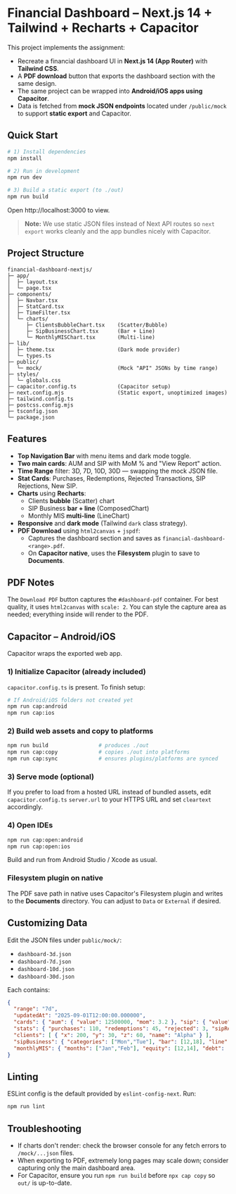 # Financial Dashboard – Next.js 14 + Tailwind + Recharts + Capacitor

This project implements the assignment:

- Recreate a financial dashboard UI in **Next.js 14 (App Router)** with **Tailwind CSS**.
- A **PDF download** button that exports the dashboard section with the same design.
- The same project can be wrapped into **Android/iOS apps using Capacitor**.
- Data is fetched from **mock JSON endpoints** located under `/public/mock` to support **static export** and Capacitor.

## Quick Start

```bash
# 1) Install dependencies
npm install

# 2) Run in development
npm run dev

# 3) Build a static export (to ./out)
npm run build
```

Open http://localhost:3000 to view.

> **Note:** We use static JSON files instead of Next API routes so `next export` works cleanly and the app bundles nicely with Capacitor.

## Project Structure

```
financial-dashboard-nextjs/
├─ app/
│  ├─ layout.tsx
│  └─ page.tsx
├─ components/
│  ├─ Navbar.tsx
│  ├─ StatCard.tsx
│  ├─ TimeFilter.tsx
│  └─ charts/
│     ├─ ClientsBubbleChart.tsx    (Scatter/Bubble)
│     ├─ SipBusinessChart.tsx      (Bar + Line)
│     └─ MonthlyMISChart.tsx       (Multi-line)
├─ lib/
│  ├─ theme.tsx                    (Dark mode provider)
│  └─ types.ts
├─ public/
│  └─ mock/                        (Mock "API" JSONs by time range)
├─ styles/
│  └─ globals.css
├─ capacitor.config.ts             (Capacitor setup)
├─ next.config.mjs                 (Static export, unoptimized images)
├─ tailwind.config.ts
├─ postcss.config.mjs
├─ tsconfig.json
└─ package.json
```

## Features

- **Top Navigation Bar** with menu items and dark mode toggle.
- **Two main cards**: AUM and SIP with MoM % and "View Report" action.
- **Time Range** filter: 3D, 7D, 10D, 30D — swapping the mock JSON file.
- **Stat Cards**: Purchases, Redemptions, Rejected Transactions, SIP Rejections, New SIP.
- **Charts** using **Recharts**:
  - Clients **bubble** (Scatter) chart
  - SIP Business **bar + line** (ComposedChart)
  - Monthly MIS **multi-line** (LineChart)
- **Responsive** and **dark mode** (Tailwind `dark` class strategy).
- **PDF Download** using `html2canvas` + `jspdf`:
  - Captures the dashboard section and saves as `financial-dashboard-<range>.pdf`.
  - On **Capacitor native**, uses the **Filesystem** plugin to save to **Documents**.

## PDF Notes

The `Download PDF` button captures the `#dashboard-pdf` container. For best quality, it uses `html2canvas` with `scale: 2`. You can style the capture area as needed; everything inside will render to the PDF.

## Capacitor – Android/iOS

Capacitor wraps the exported web app.

### 1) Initialize Capacitor (already included)

`capacitor.config.ts` is present. To finish setup:

```bash
# If Android/iOS folders not created yet
npm run cap:android
npm run cap:ios
```

### 2) Build web assets and copy to platforms

```bash
npm run build                # produces ./out
npm run cap:copy             # copies ./out into platforms
npm run cap:sync             # ensures plugins/platforms are synced
```

### 3) Serve mode (optional)

If you prefer to load from a hosted URL instead of bundled assets, edit `capacitor.config.ts` `server.url` to your HTTPS URL and set `cleartext` accordingly.

### 4) Open IDEs

```bash
npm run cap:open:android
npm run cap:open:ios
```

Build and run from Android Studio / Xcode as usual.

### Filesystem plugin on native

The PDF save path in native uses Capacitor's Filesystem plugin and writes to the **Documents** directory. You can adjust to `Data` or `External` if desired.

## Customizing Data

Edit the JSON files under `public/mock/`:

- `dashboard-3d.json`
- `dashboard-7d.json`
- `dashboard-10d.json`
- `dashboard-30d.json`

Each contains:
```json
{
  "range": "7d",
  "updatedAt": "2025-09-01T12:00:00.000000",
  "cards": { "aum": { "value": 12500000, "mom": 3.2 }, "sip": { "value": 275000, "mom": 1.1 } },
  "stats": { "purchases": 110, "redemptions": 45, "rejected": 3, "sipRejections": 6, "newSip": 20 },
  "clients": [ { "x": 200, "y": 30, "z": 60, "name": "Alpha" } ],
  "sipBusiness": { "categories": ["Mon","Tue"], "bar": [12,18], "line": [6,9] },
  "monthlyMIS": { "months": ["Jan","Feb"], "equity": [12,14], "debt": [8,7], "hybrid": [5,6] }
}
```

## Linting

ESLint config is the default provided by `eslint-config-next`. Run:
```bash
npm run lint
```

## Troubleshooting

- If charts don't render: check the browser console for any fetch errors to `/mock/...json` files.
- When exporting to PDF, extremely long pages may scale down; consider capturing only the main dashboard area.
- For Capacitor, ensure you run `npm run build` before `npx cap copy` so `out/` is up-to-date.
